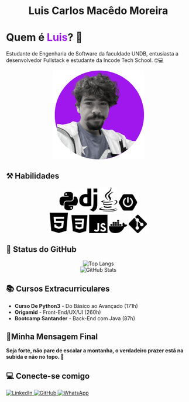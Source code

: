 <h1 align="center">Luis Carlos Macêdo Moreira</h1>

<h1>Quem é <span style="color:#9F17ED;">Luis</span>? 💭</h1>
<p>
  Estudante de Engenharia de Software da faculdade UNDB, entusiasta a desenvolvedor Fullstack e estudante da Incode Tech School. 🤓💻
</p>

<p align="center">
  <img src="./imagens/Perfil_Luis_Carlos.png" alt="Luis Carlos" width="250"/>
</p>

<h2>⚒ Habilidades</h2>
<p align="center">
  <img src="./imagens/python.svg" width="50"/> 
  <img src="./imagens/django.svg" width="50"/> 
  <img src="./imagens/java.svg" width="50"/> 
  <img src="./imagens/spring.svg" width="50"/> 
  <br>
  <img src="./imagens/html.svg" width="50"/> 
  <img src="./imagens/css.svg" width="50"/> 
  <img src="./imagens/JavaScript.svg" width="50"/> 
  <img src="./imagens/docker.svg" width="50"/> 
  <img src="./imagens/git.svg" width="50"/> 
</p>

<h2>🌟 Status do GitHub</h2>
<p align="center">
  <img src="https://github-readme-stats-git-masterrstaa-rickstaa.vercel.app/api/top-langs/?username=LouisCharlles&layout=donut&bg_color=353D41&border_color=123547&title_color=EB9326&text_color=FFF" alt="Top Langs"/>  
  <br/>
  <img src="https://github-readme-stats.vercel.app/api?username=LouisCharlles&theme=transparent&bg_color=353D41&border_color=123547&show_icons=true&icon_color=EB9326&title_color=EB9326&text_color=FFF&hide_title=true&hide=stars&rank_icon=github" alt="GitHub Stats"/>
</p>

<h2>📚 Cursos Extracurriculares</h2>

<ul>
  <li><strong>Curso De Python3</strong> - Do Básico ao Avançado (171h)</li>
  <li><strong>Origamid</strong> - Front-End/UX/UI (260h)</li>
  <li><strong>Bootcamp Santander</strong> - Back-End com Java (87h)</li>
</ul>

<h2>💪Minha Mensagem Final</h2>
<p>
  <strong>Seja forte, não pare de escalar a montanha, o verdadeiro prazer está na subida e não no topo. 🌄</strong>
</p>
<h2>💻 Conecte-se comigo</h2>
<a href="https://www.linkedin.com/in/luis-carlos-mac%C3%AAdo-moreira-854957280?lipi=urn%3Ali%3Apage%3Ad_flagship3_profile_view_base_contact_details%3BAb7nyACqQ5mih0D4InjdEg%3D%3D">
  <img src="https://img.shields.io/badge/LinkedIn-0077B5?style=for-the-badge&logo=linkedin&logoColor=white" alt="LinkedIn">
</a>
<a href="https://github.com/LouisCharlles">
  <img src="https://img.shields.io/badge/GitHub-100000?style=for-the-badge&logo=github&logoColor=white" alt="GitHub">
</a>
<a href="https://wa.me/559884022032">
  <img src="https://img.shields.io/badge/WhatsApp-25D366?style=for-the-badge&logo=whatsapp&logoColor=white" alt="WhatsApp">
</a>